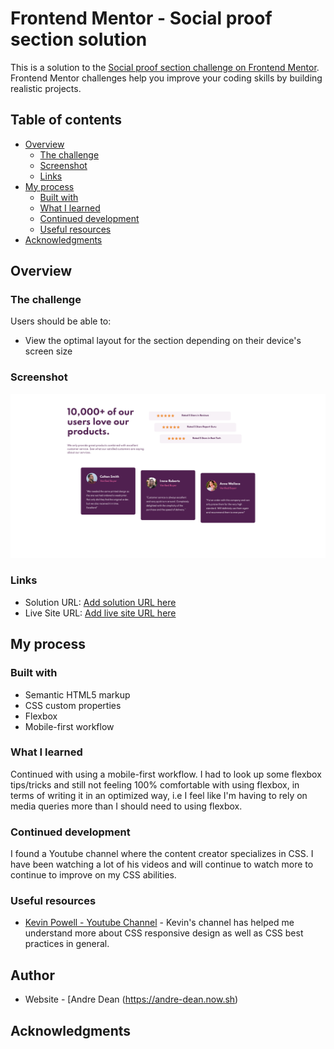 # Frontend Mentor - Social proof section solution

This is a solution to the [Social proof section challenge on Frontend Mentor](https://www.frontendmentor.io/challenges/social-proof-section-6e0qTv_bA). Frontend Mentor challenges help you improve your coding skills by building realistic projects.

## Table of contents

- [Overview](#overview)
  - [The challenge](#the-challenge)
  - [Screenshot](#screenshot)
  - [Links](#links)
- [My process](#my-process)
  - [Built with](#built-with)
  - [What I learned](#what-i-learned)
  - [Continued development](#continued-development)
  - [Useful resources](#useful-resources)
- [Acknowledgments](#acknowledgments)

## Overview

### The challenge

Users should be able to:

- View the optimal layout for the section depending on their device's screen size

### Screenshot

![](/images/Social-proof-section.png)

### Links

- Solution URL: [Add solution URL here](https://your-solution-url.com)
- Live Site URL: [Add live site URL here](https://your-live-site-url.com)

## My process

### Built with

- Semantic HTML5 markup
- CSS custom properties
- Flexbox
- Mobile-first workflow

### What I learned

Continued with using a mobile-first workflow. I had to look up some flexbox tips/tricks and still not feeling 100% comfortable with using flexbox, in terms of writing it in an optimized way, i.e I feel like I'm having to rely on media queries more than I should need to using flexbox.

### Continued development

I found a Youtube channel where the content creator specializes in CSS. I have been watching a lot of his videos and will continue to watch more to continue to improve on my CSS abilities.

### Useful resources

- [Kevin Powell - Youtube Channel](https://www.youtube.com/user/KepowOb) - Kevin's channel has helped me understand more about CSS responsive design as well as CSS best practices in general.

## Author

- Website - [Andre Dean (https://andre-dean.now.sh)

## Acknowledgments
